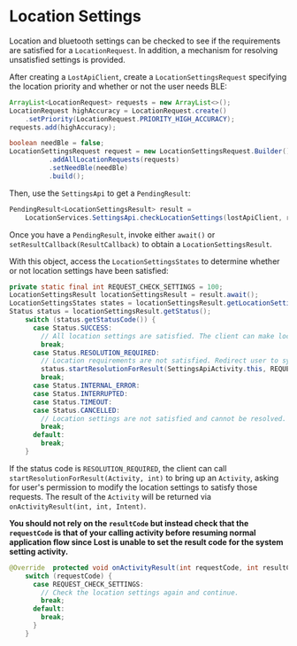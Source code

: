 # Location Settings

Location and bluetooth settings can be checked to see if the requirements are satisfied for a `LocationRequest`. In addition, a mechanism for resolving unsatisfied settings is provided.

After creating a `LostApiClient`, create a `LocationSettingsRequest` specifying the location priority and whether or not the user needs BLE:

```java
ArrayList<LocationRequest> requests = new ArrayList<>();
LocationRequest highAccuracy = LocationRequest.create()
    .setPriority(LocationRequest.PRIORITY_HIGH_ACCURACY);
requests.add(highAccuracy);

boolean needBle = false;
LocationSettingsRequest request = new LocationSettingsRequest.Builder()
          .addAllLocationRequests(requests)
          .setNeedBle(needBle)
          .build();
```

Then, use the `SettingsApi` to get a `PendingResult`:

```java
PendingResult<LocationSettingsResult> result =
    LocationServices.SettingsApi.checkLocationSettings(lostApiClient, request);
```

Once you have a `PendingResult`, invoke either `await()` or `setResultCallback(ResultCallback)` to obtain a `LocationSettingsResult`.

With this object, access the `LocationSettingsStates` to determine whether or not location settings have been satisfied:

```java
private static final int REQUEST_CHECK_SETTINGS = 100;
LocationSettingsResult locationSettingsResult = result.await();
LocationSettingsStates states = locationSettingsResult.getLocationSettingsStates();
Status status = locationSettingsResult.getStatus();
    switch (status.getStatusCode()) {
      case Status.SUCCESS:
        // All location settings are satisfied. The client can make location requests here.
        break;
      case Status.RESOLUTION_REQUIRED:
        // Location requirements are not satisfied. Redirect user to system settings for resolution.
        status.startResolutionForResult(SettingsApiActivity.this, REQUEST_CHECK_SETTINGS);
        break;
      case Status.INTERNAL_ERROR:
      case Status.INTERRUPTED:
      case Status.TIMEOUT:
      case Status.CANCELLED:
        // Location settings are not satisfied and cannot be resolved.
        break;
      default:
        break;
    }
```

If the status code is `RESOLUTION_REQUIRED`, the client can call `startResolutionForResult(Activity, int)` to bring up an `Activity`, asking for user's permission to modify the location settings to satisfy those requests. The result of the `Activity` will be returned via `onActivityResult(int, int, Intent)`.

**You should not rely on the `resultCode` but instead check that the `requestCode` is that of your calling activity before resuming normal application flow since Lost is unable to set the result code for the system setting activity.**

```java
@Override  protected void onActivityResult(int requestCode, int resultCode, Intent data) {
    switch (requestCode) {
      case REQUEST_CHECK_SETTINGS:
        // Check the location settings again and continue.
        break;
      default:
        break;
      }
    }
```
